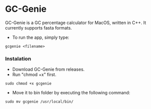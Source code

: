 # GC-Genie
GC-Genie is a GC percentage calculator for MacOS, written in C++.
It currently supports fasta formats.
- To run the app, simply type:
```
gcgenie <filename>
```

### Instalation
- Download GC-Genie from releases.
- Run "chmod +x" first.
```
sudo chmod +x gcgenie
``` 
- Move it to bin folder by executing the following command:
```
sudo mv gcgenie /usr/local/bin/
```
